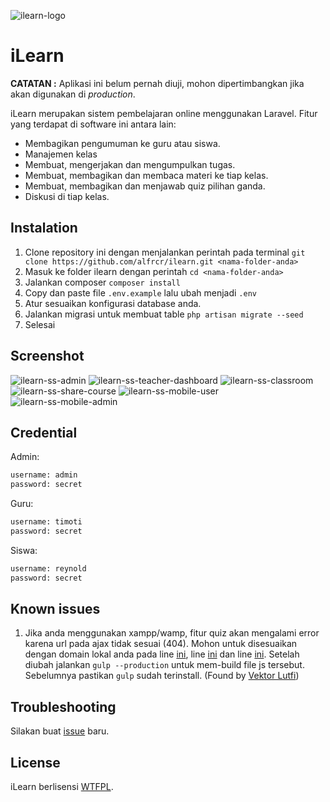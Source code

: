 ![ilearn-logo](https://github.com/alfredcrosby/ilearn/blob/master/logo.png?raw=true)
# iLearn

**CATATAN :** Aplikasi ini belum pernah diuji, mohon dipertimbangkan jika akan digunakan di *production*.

iLearn merupakan sistem pembelajaran online menggunakan Laravel. Fitur yang terdapat di software ini antara lain:

- Membagikan pengumuman ke guru atau siswa.
- Manajemen kelas
- Membuat, mengerjakan dan mengumpulkan tugas.
- Membuat, membagikan dan membaca materi ke tiap kelas.
- Membuat, membagikan dan menjawab quiz pilihan ganda.
- Diskusi di tiap kelas.

## Instalation
1. Clone repository ini dengan menjalankan perintah pada terminal 
```git clone https://github.com/alfrcr/ilearn.git <nama-folder-anda>```
2. Masuk ke folder ilearn dengan perintah `cd <nama-folder-anda>`
3. Jalankan composer
```composer install```
4. Copy dan paste file `.env.example` lalu ubah menjadi `.env`
5. Atur sesuaikan konfigurasi database anda.
6. Jalankan migrasi untuk membuat table
```php artisan migrate --seed```
7. Selesai

## Screenshot
![ilearn-ss-admin](https://raw.githubusercontent.com/alfrcr/ilearn/master/ss-1.png)
![ilearn-ss-teacher-dashboard](https://raw.githubusercontent.com/alfrcr/ilearn/master/ss-2.png)
![ilearn-ss-classroom](https://raw.githubusercontent.com/alfrcr/ilearn/master/ss-3.png)
![ilearn-ss-share-course](https://raw.githubusercontent.com/alfrcr/ilearn/master/ss-4.png)
![ilearn-ss-mobile-user](https://raw.githubusercontent.com/alfrcr/ilearn/master/ss-5.png)
![ilearn-ss-mobile-admin](https://raw.githubusercontent.com/alfrcr/ilearn/master/ss-6.png)

## Credential
Admin:
```html
username: admin
password: secret
```

Guru:
```html
username: timoti
password: secret
```

Siswa:
```html
username: reynold
password: secret
```

## Known issues
1. Jika anda menggunakan xampp/wamp, fitur quiz akan mengalami error karena url pada ajax tidak sesuai (404). Mohon untuk disesuaikan dengan domain lokal anda pada line  [ini](https://github.com/alfrcr/ilearn/blob/master/resources/assets/js/client/quiz.js#L112), line [ini](https://github.com/alfrcr/ilearn/blob/master/resources/assets/js/client/quiz.js#L148) dan line [ini](https://github.com/alfrcr/ilearn/blob/master/resources/assets/js/client/quiz.js#L200). Setelah diubah jalankan `gulp --production` untuk mem-build file js tersebut. Sebelumnya pastikan `gulp` sudah terinstall. (Found by [Vektor Lutfi](https://www.facebook.com/vektorlutfi112?fref=ufi))

## Troubleshooting
Silakan buat [issue](https://github.com/alfredcrosby/ilearn/issues) baru.

## License

iLearn berlisensi [WTFPL](http://www.wtfpl.net/).

